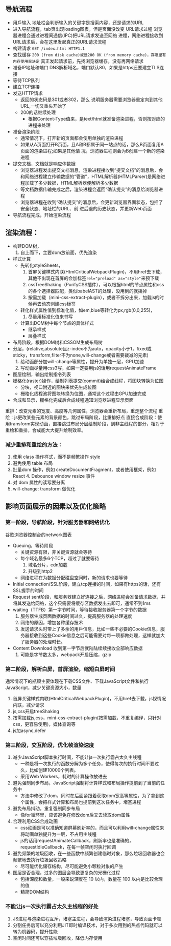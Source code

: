 ## 导航流程
- 用戶输入 地址栏会判断输入的关键字是搜索内容，还是请求的URL
- 进入导航流程，tab页出现loading图表，但是页面没改变
 URL请求过程 浏览器进程会通过进程间通信(IPC)把URL请求发送至网络 进程，网络进程接收到URL请求后，会在这里发起真正的URL请求流程
 - 构建请求 `GET /index.html HTTP1.1`
 - 查找缓存 `200 (from disk cache)或是200 OK (from memory cache)，存哪里有内存使用率决定` 真正发起请求前，先找浏览器缓存，没有再网络请求
 - 准备IP地址和端口 DNS解析域名，端口默认80，如果是https还要建立TLS连接
 - 等待TCP队列
 - 建立TCP连接
 - 发送HTTP请求
   - 返回的状态码是301或者302，那么 说明服务器需要浏览器重定向到其他URL,一切又重头开始了
   - 200的话继续处理
     - 根据Content-Type值来，是text/html就准备渲染进程，否则按对应的进程来处理
 - 准备渲染阶段
   - 通常情况下，打开新的⻚面都会使用单独的渲染进程
   - 如果从A⻚面打开B⻚面，且A和B都属于同一站点的话，那么B⻚面复用A⻚面的渲染进程;如果是其他情 况，浏览器进程则会为B创建一个新的渲染进程
 - 提交文档，文档就是响应体数据
   - 浏览器进程发出提交文档消息，渲染进程接收到“提交文档”的消息后，会和网络进程建立传输数据的“管道”，HTML解析器(HTMLParser)是网络进程加载了多少数据，HTML解析器便解析多少数据
   - 等文档数据传输完成之后，渲染进程会返回“确认提交”的消息给浏览器进程
   - 浏览器进程在收到“确认提交”的消息后，会更新浏览器界面状态，包括了安全状态、地址栏的URL、前 进后退的历史状态，并更新Web⻚面
- 导航流程完成，开始渲染流程

## 渲染流程：
- 构建DOM树，
  1. 自上而下，主要dom放前面，优先渲染
- 样式计算
  - 先转化styleSheets，
    1. 首屏关键样式内联(HtmlCriticalWebpackPlugin)，不用href去下载，其他不出现在首屏的会加标签`rel="preload" as="style"`来预下载
    2. cssTreeShaking（PurifyCSS插件），可以根据html的节点属性和css的各个选择器匹配，类似babelAST的处理，没用到的就摇掉
    3. 按需加载（mini-css-extract-plugin），或者不拆分出来，加载js的时候再去动态创建css标签
  - 转化样式属性值到标准化值，如em,blue等转化为px,rgb(0,0,255)，
    1. 尽量用标准化值来书写
  - 计算出DOM树中每个节点的具体样式
    - 继承样式
    - 层叠样式
- 布局阶段，根据DOM树和CSSOM生成布局树
- 分层，(relative,absolute且z-index不为auto，opacity小于1，fixed或sticky，transform,filter不为none,will-change或者需要裁减的元素)
  1. 给动画部分加will-change等属性，提升为单独一层，GPU加速
  2. 写动画尽量用css3写，如果一定要用js的话用requestAnimateFrame
- 图层绘制，输出绘制指令列表
- 栅格化(raster)操作，绘制列表提交(commit)给合成线程，将图块转换为位图
  - 分块，视口附近的图块来优先生成位图 
  - 栅格化线程池将图块转换为位图，通常这个过程由GPU加速完成
- 合成和显示，栅格化完成后合成线程通知浏览器进程显示页面


重排：改变元素的宽度、高度等几何属性，浏览器会重新布局，重走整个流程
重绘：js更改某些元素的背景颜色，跳过布局阶段，比重排好点
直接合成阶段：使用transform实现动画，直接跳过布局分层绘制阶段，到非主线程的部分，相对于重绘和重排，合成能大大提升绘制效率。

### 减少重排和重绘的方法：
1. 使用 class 操作样式，而不是频繁操作 style
2. 避免使用 table 布局
3. 批量dom 操作，例如 createDocumentFragment，或者使用框架，例如 React 4. Debounce window resize 事件
5. 对 dom 属性的读写要分离
6. will-change: transform 做优化

## 影响⻚面展示的因素以及优化策略
### 第一阶段，导航阶段，针对服务器和网络优化
谷歌浏览器控制台的network图表
- Queuing，等待阶段
  - 关键资源有限，非关键资源就会等待
  - 每个域名最多6个TCP，超过了就要等待
    1. 域名分片，cdn加载
    2. 升级到http2
  - 网络进程在为数据分配磁盘空间时，新的请求也要等待
- Initial connection/SSL阶段，建立tcp连接的时间，如果有https的话，还有SSL握手的时间
- Request sent阶段，和服务器建立好连接之后，网络进程会准备请求数据，并将其发送给网络，这个只需要将缓存区数据发出去即可，通常不到1ms
- waiting（TTFB）第一字节时间，等待接收服务器第一个字节的数据
  1. 服务器生成⻚面数据的时间过久，提高服务器的处理速度
  2. 网络的原因，增加各种缓存技术
  3. 发送请求头时带上了多余的用戶信息，比如一些不必要的Cookie信息，服务器接收到这些Cookie信息之后可能需要对每一项都做处理，这样就加大了服务器的处理时⻓。
- Content Download 收到第一字节后就陆陆续续接收全部响应数据
  1. 可能是字节数太多，webpack开启压缩，gzip

### 第二阶段，解析白屏，首屏渲染，缩短白屏时间
通常情况下的瓶颈主要体现在下载CSS文件、下载JavaScript文件和执行JavaScript，减少关键资源大小，数量
1. 首屏关键样式内联(HtmlCriticalWebpackPlugin)，不用href去下载，js视情况内联，减少请求
2. js,css开启treeShaking
3. 按需加载js,css，mini-css-extract-plugin(按需加载，不重复编译，只针对css，更容易使用)，媒体查询等
4. js加async,defer
   
### 第三阶段，交互阶段，优化帧渲染速度
1. 减少JavaScript脚本执行时间，不能让js一次执行霸占太久主线程
   - 一种是将一次执行的函数分解为多个任务，使得每次的执行时间不要过久，比如创建10000个列表。
   - 采用Web Workers，耗时的计算操作放进去
2. 避免强制同步布局，JavaScript强制将计算样式和布局操作提前到了当前的任务中
   - 方法中修改了dom，同时在后面紧跟着获取dom宽高等属性，为了拿到这个属性，会把样式计算和布局也提前到这次任务中，堵塞进程
3. 避免布局抖动，重复强制同步布局
   - 像for循环里，应该避免在修改dom后又去读取dom属性
4. 合理利用CSS合成动画
   - css动画是可以准确知道屏幕刷新率的，而且可以利用will-change属性来将动画单独提升为一层，不占用主线程
   - js的话用requestAnimateCallback，刷新率也是准确的，requestIdleCallback，在每一帧空闲时执行回调
5. 避免频繁的垃圾回收，在一些函数中频繁创建临时对象，那么垃圾回收器也会频繁地去执行垃圾回收策略    
   - 尽可能优化储存结构，尽可能避免小颗粒对象的产生 
6. 图层是否合理，过多的图层会导致更复杂的光栅化过程
   - 包括深度和数量，一般来说深度在 10 以内，数量在 100 以内是比较合理的值
   - 精简DOM结构

### 不能让js一次执行霸占太久主线程的好处
1. JS进程与渲染进程互斥，堵塞主进程，会导致渲染进程堵塞，导致页面卡顿
2. 分割任务后可以充分利用JIT即时编译技术，对于多次用到的热点代码就可以转为机器码，提升性能
3. 空闲时间还可以穿插垃圾回收，降低内存使用